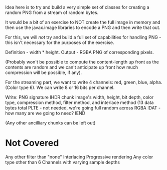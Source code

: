 Idea here is to try and build a very simple set of classes for creating a random PNG from a stream of random bytes.
 
 It would be a bit of an exercise to NOT create the full image in memory and then use the javax.image libraries to encode a PNG and then write that out.
 
 For this, we will *not* try and build a full set of capabilities for handling PNG - this isn't necessary for the purposes of the exercise.
 
 Definition - width * height.
 Output - RGBA PNG of corresponding pixels. 
 
 (Probably won't be possible to compute the content-length up front as the contents are random and we can't anticipate up front how much compression will be possible, if any).
 
 
For the streaming part, we want to write 4 channels: red, green, blue, alpha. (Color type 6).
We can write 8 or 16 bits per channel.
 
 
 Write:
 PNG signature
 IHDR chunk  image's width, height, bit depth, color type, compression method, filter method, and interlace method (13 data bytes total
 PLTE - not needed, we're going full random across RGBA
 IDAT - how many are we going to need?
 IEND
 
 (Any other ancilliary chunks can be left out)
 
 # Not Covered
 Any other filter than "none"
 Interlacing
 Progressive rendering
 Any color type other than 6
 Channels with varying sample depths